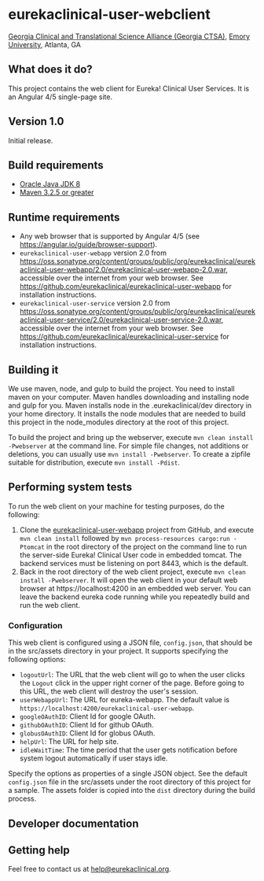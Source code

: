 # eurekaclinical-user-webclient
[Georgia Clinical and Translational Science Alliance (Georgia CTSA)](http://www.georgiactsa.org), [Emory University](http://www.emory.edu), Atlanta, GA

## What does it do?
This project contains the web client for Eureka! Clinical
User Services. It is an Angular 4/5 single-page site.

## Version 1.0
Initial release.

## Build requirements
* [Oracle Java JDK 8](http://www.oracle.com/technetwork/java/javase/overview/index.html)
* [Maven 3.2.5 or greater](https://maven.apache.org)

## Runtime requirements
* Any web browser that is supported by Angular 4/5 (see
  https://angular.io/guide/browser-support).
* `eurekaclinical-user-webapp` version 2.0 from
  https://oss.sonatype.org/content/groups/public/org/eurekaclinical/eurekaclinical-user-webapp/2.0/eurekaclinical-user-webapp-2.0.war,
  accessible over the internet from your web browser. See
  https://github.com/eurekaclinical/eurekaclinical-user-webapp for installation instructions. 
* `eurekaclinical-user-service` version 2.0 from
  https://oss.sonatype.org/content/groups/public/org/eurekaclinical/eurekaclinical-user-service/2.0/eurekaclinical-user-service-2.0.war,
  accessible over the internet from your web browser. See
  https://github.com/eurekaclinical/eurekaclinical-user-service for installation instructions.

## Building it
We use maven, node, and gulp to build the project. You need to install
maven on your computer. Maven handles downloading and installing node
and gulp for you. Maven installs node in the .eurekaclinical/dev
directory in your home directory. It installs the node modules that
are needed to build this project in the node_modules directory at the
root of this project.

To build the project and bring up the webserver, execute `mvn clean install -Pwebserver` 
at the command line. For simple file changes, not additions or deletions, 
you can usually use `mvn install -Pwebserver`. To create a zipfile suitable for
distribution, execute `mvn install -Pdist`.

## Performing system tests
To run the web client on your machine for testing purposes, do the
following:

1. Clone the [eurekaclinical-user-webapp](https://github.com/eurekaclinical/eurekaclinical-user-webapp)
project from GitHub, and execute `mvn clean install`
followed by `mvn process-resources cargo:run -Ptomcat` in the root directory of the
project on the command line to run the server-side Eureka! Clinical
User code in embedded tomcat. The backend services must be
listening on port 8443, which is the default.
2. Back in the root directory of the web client project, execute
`mvn clean install -Pwebserver`. It will open the web client in your
default web browser at https://localhost:4200 in an embedded web
server. You can leave the backend eureka code running while you
repeatedly build and run the web client.

### Configuration
This web client is configured using a JSON file, `config.json`, that
should be in the src/assets directory in your project. It supports 
specifying the following options:
* `logoutUrl`: The URL that the web client will go to when the user
  clicks the `Logout` click in the upper right corner of the
  page. Before going to this URL, the web client will destroy the
  user's session. 
* `userWebappUrl`: The URL for eureka-webapp. The default value is
  `https://localhost:4200/eurekaclinical-user-webapp`.
* `googleOAuthID`: Client Id for google OAuth.
* `githubOAuthID`: Client Id for github OAuth.
* `globusOAuthID`: Client Id for globus OAuth.
* `helpUrl`: The URL for help site.
* `idleWaitTime`: The time period that the user gets notification before system logout automatically if user stays idle.

Specify the options as properties of a single JSON object. See the
default `config.json` file in the src/assets under the root directory
of this project for a sample. The assets folder is copied into the `dist` 
directory during the build process.

## Developer documentation


## Getting help
Feel free to contact us at help@eurekaclinical.org.
